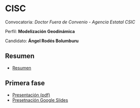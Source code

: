 # CISC

Convocatoria: *Doctor Fuera de Convenio - Agencia Estatal CSIC*

Perfil: **Modelización Geodinámica**

Candidato: **Ángel Rodés Bolumburu**

## Resumen

* [Resumen](https://angelrodes.files.wordpress.com/2021/09/resumen_arb_csic2021.pdf)

## Primera fase

* [Presentación (pdf)](https://angelrodes.files.wordpress.com/2021/09/arb_primera_fase_v1.pdf)
* [Presetnación Google Slides](https://docs.google.com/presentation/d/1nRw4BxqI6BLpifXnYebjLnLX6KO0VNjjog0HKVrJvzE/edit?usp=sharing)
